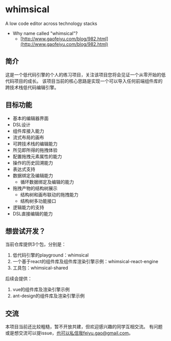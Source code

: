 # whimsical
A low code editor across technology stacks

- Why name called "whimsical"?
  - [http://www.gaofeiyu.com/blog/982.html](http://www.gaofeiyu.com/blog/982.html)

## 简介
这是一个低代码引擎的个人的练习项目，关注该项目您将会见证一个从零开始的低代码项目的成长。
该项目当前的核心思路是实现一个可以导入任何前端组件库的跨技术栈低代码编辑引擎。

## 目标功能

- 基本的编辑器界面
- DSL设计
- 组件库接入能力
- 流式布局的画布
- 可跨技术栈的编辑能力
- 所见即所得的拖拽体验
- 配置拖拽元素属性的能力
- 操作的历史回溯能力
- 表达式支持
- 数据绑定及编辑能力
  - 循环数据绑定及编辑的能力
- 拖拽产物的结构树展示
  - 结构树和画布联动的拖拽能力
  - 结构树多功能接口
- 逻辑能力的支持
- DSL直接编辑的能力

## 想尝试开发？

当前仓库提供3个包，分别是：
1. 低代码引擎的playground：whimsical
2. 一个基于react的组件库及组件库渲染引擎示例：whimsical-react-engine
3. 工具包：whimsical-shared

后续会提供：
1. vue的组件库及渲染引擎示例
2. ant-design的组件库及渲染引擎示例

## 交流

本项目当前还比较粗糙，暂不开放共建，但欢迎感兴趣的同学互相交流。
有问题或是想交流可以提issue，也可以私信我feiyu.gao@gmail.com。

